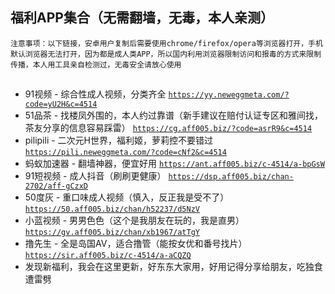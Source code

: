 ## 福利APP集合（无需翻墙，无毒，本人亲测）
`注意事项：以下链接，安卓用户复制后需要使用chrome/firefox/opera等浏览器打开，手机默认浏览器无法打开，因为都是成人类APP，所以国内利用浏览器限制访问和报毒的方式来限制传播，本人用工具亲自检测过，无毒安全请放心使用`
##
- 91视频 - 综合性成人视频，分类齐全
[`https://yy.neweggmeta.com/?code=yU2H&c=4514`](https://yy.neweggmeta.com/?code=yU2H&c=4514)
- 51品茶 - 找楼凤外围的，本人约过靠谱（新手建议在赔付认证专区和雅间找，茶友分享的信息容易踩雷）
[`https://cg.aff005.biz/?code=asrR9&c=4514`](https://cg.aff005.biz/?code=asrR9&c=4514)
- pilipili - 二次元H世界，福利姬，萝莉控不要错过
[`https://pili.neweggmeta.com/?code=cNf2&c=4514`](https://pili.neweggmeta.com/?code=cNf2&c=4514)
- 蚂蚁加速器 - 翻墙神器，便宜好用
[`https://ant.aff005.biz/c-4514/a-bpGsW`](https://ant.aff005.biz/c-4514/a-bpGsW)
- 91短视频 - 成人抖音（刷刷更健康）
[`https://dsp.aff005.biz/chan-2702/aff-gCzxD`](https://dsp.aff005.biz/chan-2702/aff-gCzxD)
- 50度灰 - 重口味成人视频（慎入，反正我是受不了）
[`https://50.aff005.biz/chan/h52237/d5NzV`](https://50.aff005.biz/chan/h52237/d5NzV)
- 小蓝视频 - 男男色色（这个是我朋友在玩的，我是直男）
[`https://gv.aff005.biz/chan/xb1967/atTgY`](https://gv.aff005.biz/chan/xb1967/atTgY)
- 撸先生 - 全是岛国AV，适合撸管（能按女优和番号找片）
[`https://sir.aff005.biz/c-4514/a-aCQZQ`](https://sir.aff005.biz/c-4514/a-aCQZQ)
- 发现新福利，我会在这里更新，好东东大家用，好用记得分享给朋友，吃独食遭雷劈